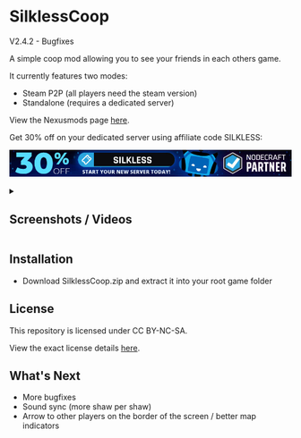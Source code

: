 # SilklessCoop

V2.4.2 - Bugfixes

A simple coop mod allowing you to see your friends in each others game.

It currently features two modes:

- Steam P2P (all players need the steam version)
- Standalone (requires a dedicated server)

View the Nexusmods page [here](https://www.nexusmods.com/hollowknightsilksong/mods/73).

Get 30% off on your dedicated server using affiliate code SILKLESS:

[![Nodecraft banner](./Media/nodecraft.jpg)](https://nodecraft.com/r/silkless)

<details>
<summary>

## Screenshots / Videos

</summary>

[![Movement Footage](https://img.youtube.com/vi/CJR4MXvXHsI/0.jpg)](https://www.youtube.com/watch?v=CJR4MXvXHsI)

[![Combat Footage](https://img.youtube.com/vi/L90_3az_o0M/0.jpg)](https://www.youtube.com/watch?v=L90_3az_o0M)

![Bellhart Screenshot 1](./Media/bellhart_1.jpg)
![Bellhart Screenshot 2](./Media/bellhart_2.jpg)
![Bellhart Screenshot 3](./Media/bellhart_3.jpg)
![Bellhart Screenshot 4](./Media/bellhart_4.jpg)
![Bellhart Screenshot 5](./Media/bellhart_5.jpg)
![Shellwood Screenshot 1](./Media/shellwood_1.jpg)
![Shellwood Screenshot 1](./Media/shellwood_2.jpg)
![Shellwood Screenshot 1](./Media/shellwood_3.jpg)
![Shellwood Screenshot 1](./Media/shellwood_4.jpg)

Note: player counter in the bottom left corner when viewing the quick map (holding L1)

</details>

## Installation

- Download SilklessCoop.zip and extract it into your root game folder

## License

This repository is licensed under CC BY-NC-SA.

View the exact license details [here](./License).

## What's Next

- More bugfixes
- Sound sync (more shaw per shaw)
- Arrow to other players on the border of the screen / better map indicators
